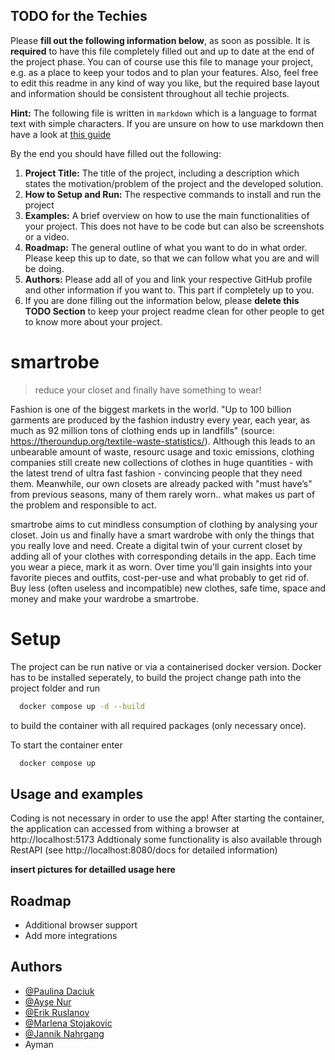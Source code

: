 ## TODO for the Techies
Please **fill out the following information below**, as soon as possible. It is **required** to have this file completely filled out and up to date at the end of the project phase.
You can of course use this file to manage your project, e.g. as a place to keep your todos and to plan your features. Also, feel free to edit this readme in any kind of way you like, but the required base layout and information should be consistent throughout all techie projects.

**Hint:** The following file is written in `markdown` which is a language to format text with simple characters. If you are unsure on how to use markdown then have a look at [this guide](https://www.markdownguide.org/basic-syntax/)

By the end you should have filled out the following:
1. **Project Title:** The title of the project, including a description which states the motivation/problem of the project and the developed solution.
2. **How to Setup and Run:** The respective commands to install and run the project
3. **Examples:** A brief overview on how to use the main functionalities of your project. This does not have to be code but can also be screenshots or a video.
4. **Roadmap:** The general outline of what you want to do in what order. Please keep this up to date, so that we can follow what you are and will be doing.
5. **Authors:** Please add all of you and link your respective GitHub profile and other information if you want to. This part if completely up to you.
6. If you are done filling out the information below, please **delete this TODO Section** to keep your project readme clean for other people to get to know more about your project.

# smartrobe

> reduce your closet and finally have something to wear!

Fashion is one of the biggest markets in the world. "Up to 100 billion garments are produced by the fashion industry every year, each year, as much as 92 million tons of clothing ends up in landfills" (source: https://theroundup.org/textile-waste-statistics/). 
Although this leads to an unbearable amount of waste, resourc usage and toxic emissions, clothing companies still create new collections of clothes in huge quantities - with the latest trend of ultra fast fashion - convincing people that they need them. 
Meanwhile, our own closets are already packed with "must have’s" from previous seasons, many of them rarely worn.. what makes us part of the problem and responsible to act.

smartrobe aims to cut mindless consumption of clothing by analysing your closet. Join us and finally have a smart wardrobe with only the things that you really love and need.
Create a digital twin of your current closet by adding all of your clothes with corresponding details in the app. Each time you wear a piece, mark it as worn. Over time you'll gain insights into your favorite pieces and outfits, cost-per-use and what probably to get rid of. Buy less (often useless and incompatible) new clothes, safe time, space and money and make your wardrobe a smartrobe. 

# Setup
The project can be run native or via a containerised docker version.
Docker has to be installed seperately, to build the project change path into the project folder and run

```bash
  docker compose up -d --build
```

to build the container with all required packages (only necessary once).

To start the container enter

```bash
  docker compose up
```

## Usage and examples

Coding is not necessary in order to use the app!
After starting the container, the application can accessed from withing a browser at http://localhost:5173
Addtionaly some functionality is also available through RestAPI (see http://localhost:8080/docs for detailed information)

**insert pictures for detailled usage here**
  
## Roadmap

- Additional browser support
- Add more integrations

  
## Authors

- [@Paulina Daciuk](https://github.com/daciukpaulina)
- [@Ayşe Nur](https://github.com/aysiscim)
- [@Erik Ruslanov](https://github.com/0kcalf)
- [@Marlena Stojakovic](https://github.com/Stojakovic1)
- [@Jannik Nahrgang](https://github.com/thejaniak)
- Ayman
